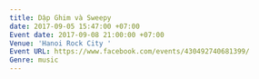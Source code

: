 ```yaml
---
title: Dập Ghim và Sweepy
date: 2017-09-05 15:47:00 +07:00
Event date: 2017-09-08 21:00:00 +07:00
Venue: 'Hanoi Rock City '
Event URL: https://www.facebook.com/events/430492740681399/
Genre: music
---
```


